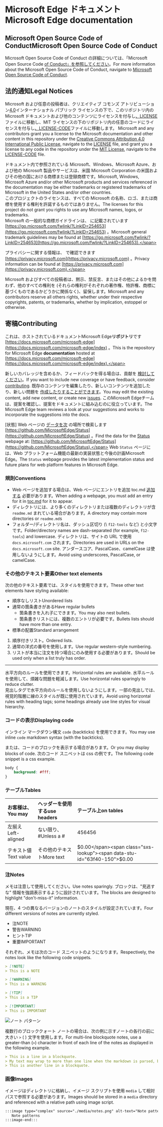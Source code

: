 # <a name="microsoft-edge-documentation"></a><span data-ttu-id="63f40-101">Microsoft Edge ドキュメント</span><span class="sxs-lookup"><span data-stu-id="63f40-101">Microsoft Edge documentation</span></span>  

## <a name="microsoft-open-source-code-of-conduct"></a><span data-ttu-id="63f40-102">Microsoft Open Source Code of Conduct</span><span class="sxs-lookup"><span data-stu-id="63f40-102">Microsoft Open Source Code of Conduct</span></span>  

<span data-ttu-id="63f40-103">Microsoft Open Source Code of Conduct の詳細については、「Microsoft Open Source Code [of Conduct」を参照してください](CODE_OF_CONDUCT.md)。</span><span class="sxs-lookup"><span data-stu-id="63f40-103">For more information about the Microsoft Open Source Code of Conduct, navigate to [Microsoft Open Source Code of Conduct](CODE_OF_CONDUCT.md).</span></span>  

## <a name="legal-notices"></a><span data-ttu-id="63f40-104">法的通知</span><span class="sxs-lookup"><span data-stu-id="63f40-104">Legal Notices</span></span>  

<span data-ttu-id="63f40-105">Microsoft および任意の投稿者は、クリエイティブ コモンズ アトリビューション[4.0](https://creativecommons.org/licenses/by/4.0/legalcode)インターナショナル パブリック ライセンスの下で、このリポジトリ内の Microsoft ドキュメントおよび他のコンテンツにライセンスを付与し[、LICENSE](./LICENSE)ファイルに移動し、MIT ライセンスの下のリポジトリ内の任意のコードにライセンスを付与し[、LICENSE-CODE](./LICENSE-CODE)ファイルに移動します。 [](https://opensource.org/licenses/MIT)</span><span class="sxs-lookup"><span data-stu-id="63f40-105">Microsoft and any contributors grant you a license to the Microsoft documentation and other content in this repository under the [Creative Commons Attribution 4.0 International Public License](https://creativecommons.org/licenses/by/4.0/legalcode), navigate to the [LICENSE](./LICENSE) file, and grant you a license to any code in the repository under the [MIT License](https://opensource.org/licenses/MIT), navigate to the [LICENSE-CODE](./LICENSE-CODE) file.</span></span>  

<span data-ttu-id="63f40-106">ドキュメント内で参照されている Microsoft、Windows、Microsoft Azure、および他の Microsoft 製品やサービスは、米国 Microsoft Corporation の米国およびその他の国における商標または登録商標です。</span><span class="sxs-lookup"><span data-stu-id="63f40-106">Microsoft, Windows, Microsoft Azure and/or other Microsoft products and services referenced in the documentation may be either trademarks or registered trademarks of Microsoft in the United States and/or other countries.</span></span>  
<span data-ttu-id="63f40-107">このプロジェクトのライセンスは、すべての Microsoft の名称、ロゴ、または商標を使用する権利を許諾するものではありません。</span><span class="sxs-lookup"><span data-stu-id="63f40-107">The licenses for this project do not grant you rights to use any Microsoft names, logos, or trademarks.</span></span>  
<span data-ttu-id="63f40-108">Microsoft の一般的な商標ガイドラインは、 に記載されています [https://go.microsoft.com/fwlink/?LinkID=254653](https://go.microsoft.com/fwlink/?LinkID=254653) 。</span><span class="sxs-lookup"><span data-stu-id="63f40-108">Microsoft general trademark guidelines may be found at [https://go.microsoft.com/fwlink/?LinkID=254653](https://go.microsoft.com/fwlink/?LinkID=254653).</span></span>  

<span data-ttu-id="63f40-109">プライバシーに関する情報は、 で確認できます [https://privacy.microsoft.com](https://privacy.microsoft.com) 。</span><span class="sxs-lookup"><span data-stu-id="63f40-109">Privacy information can be found at [https://privacy.microsoft.com](https://privacy.microsoft.com).</span></span>  

<span data-ttu-id="63f40-110">Microsoft およびすべての投稿者は、黙示、禁反言、またはその他によるかを問わず、他のすべての権利を (それらの権利がそれぞれの著作権、特許権、商標に基づくものであるかどうかに関係なく)、留保します。</span><span class="sxs-lookup"><span data-stu-id="63f40-110">Microsoft and any contributors reserve all others rights, whether under their respective copyrights, patents, or trademarks, whether by implication, estoppel or otherwise.</span></span>  

## <a name="contributing"></a><span data-ttu-id="63f40-111">寄稿</span><span class="sxs-lookup"><span data-stu-id="63f40-111">Contributing</span></span>  

<span data-ttu-id="63f40-112">これは、ホストされているドキュメントMicrosoft Edge**リポジトリ**です [https://docs.microsoft.com/microsoft-edge](https://docs.microsoft.com/microsoft-edge/index) 。</span><span class="sxs-lookup"><span data-stu-id="63f40-112">This is the repository for Microsoft Edge **documentation** hosted at [https://docs.microsoft.com/microsoft-edge](https://docs.microsoft.com/microsoft-edge/index).</span></span>  

<span data-ttu-id="63f40-113">新しいカバレッジを含めるか、フィードバックを得る場合は、貢献を [検討してください](./CONTRIBUTING.md)。</span><span class="sxs-lookup"><span data-stu-id="63f40-113">If you want to include new coverage or have feedback, consider [contributing](./CONTRIBUTING.md).</span></span>  <span data-ttu-id="63f40-114">既存のコンテンツを編集したり、新しいコンテンツを追加したり、新しい問題を [作成したりすることができます](https://github.com/MicrosoftDocs/edge-developer/issues)。</span><span class="sxs-lookup"><span data-stu-id="63f40-114">You may edit the existing content, add new content, or create new [issues](https://github.com/MicrosoftDocs/edge-developer/issues).</span></span>  <span data-ttu-id="63f40-115">このMicrosoft Edgeチームは、提案を確認し、提案をドキュメントに組み込むのに役立っています。</span><span class="sxs-lookup"><span data-stu-id="63f40-115">The Microsoft Edge team reviews a look at your suggestions and works to incorporate the suggestions into the docs.</span></span>  

<span data-ttu-id="63f40-116">[状態] Web ページの [データを次](https://developer.microsoft.com/microsoft-edge/status) の場所で検索します  [https://github.com/MicrosoftEdge/Status](https://github.com/MicrosoftEdge/Status) 。</span><span class="sxs-lookup"><span data-stu-id="63f40-116">Find the data for the [Status](https://developer.microsoft.com/microsoft-edge/status) webpage at:  [https://github.com/MicrosoftEdge/Status](https://github.com/MicrosoftEdge/Status).</span></span>  <span data-ttu-id="63f40-117">Web `Status` ページには、Web プラットフォーム機能の最新の実装状態と今後の計画Microsoft Edge。</span><span class="sxs-lookup"><span data-stu-id="63f40-117">The `Status` webpage provides the latest implementation status and future plans for web platform features in Microsoft Edge.</span></span>

### <a name="conventions"></a><span data-ttu-id="63f40-118">規則</span><span class="sxs-lookup"><span data-stu-id="63f40-118">Conventions</span></span>  

*   <span data-ttu-id="63f40-119">Web ページを追加する場合は、Web ページにエントリを追加 toc.md [追加する](./microsoft-edge/toc.yml) 必要があります。</span><span class="sxs-lookup"><span data-stu-id="63f40-119">When adding a webpage, you must add an entry for it in [toc.md](./microsoft-edge/toc.yml) for it to appear.</span></span>
*   <span data-ttu-id="63f40-120">ディレクトリには、より多くのディレクトリまたは複数のディレクトリが含 `readme.md` まれている場合があります。</span><span class="sxs-lookup"><span data-stu-id="63f40-120">A directory may contain more directories or `readme.md`s</span></span>
*   <span data-ttu-id="63f40-121">フォルダー/ディレクトリ名は、ダッシュ区切り \(\ `f12-tools` など) と小文字です。</span><span class="sxs-lookup"><span data-stu-id="63f40-121">Folder/directory names are dash-separated \(for example, `f12-tools`\) and lowercase.</span></span>  <span data-ttu-id="63f40-122">ディレクトリは、サイトの URL で使用 `docs.microsoft.com` されます。</span><span class="sxs-lookup"><span data-stu-id="63f40-122">Directories are used in URLs on the `docs.microsoft.com` site.</span></span>  <span data-ttu-id="63f40-123">アンダースコア、PascalCase、camelCase は使用しないようにします。</span><span class="sxs-lookup"><span data-stu-id="63f40-123">Avoid using underscores, PascalCase, or camelCase.</span></span>  

### <a name="other-text-elements"></a><span data-ttu-id="63f40-124">その他のテキスト要素</span><span class="sxs-lookup"><span data-stu-id="63f40-124">Other text elements</span></span>  

<span data-ttu-id="63f40-125">次の他のテキスト要素では、スタイルを使用できます。</span><span class="sxs-lookup"><span data-stu-id="63f40-125">These other text elements have styling available:</span></span>  

*   <span data-ttu-id="63f40-126">順序なしリスト</span><span class="sxs-lookup"><span data-stu-id="63f40-126">Unordered lists</span></span>  
*   <span data-ttu-id="63f40-127">通常の箇条書きがある</span><span class="sxs-lookup"><span data-stu-id="63f40-127">Have regular bullets</span></span>  
    *   <span data-ttu-id="63f40-128">箇条書きを入れ子にできます。</span><span class="sxs-lookup"><span data-stu-id="63f40-128">You may also nest bullets.</span></span>  
    *   <span data-ttu-id="63f40-129">箇条書きリストには、複数のエントリが必要です。</span><span class="sxs-lookup"><span data-stu-id="63f40-129">Bullets lists should have more than one entry.</span></span>  
*   <span data-ttu-id="63f40-130">標準の配置</span><span class="sxs-lookup"><span data-stu-id="63f40-130">Standard arrangement</span></span> 
    
1.  <span data-ttu-id="63f40-131">順序付きリスト。</span><span class="sxs-lookup"><span data-stu-id="63f40-131">Ordered lists.</span></span>  
1.  <span data-ttu-id="63f40-132">通常の洋式の番号を使用します。</span><span class="sxs-lookup"><span data-stu-id="63f40-132">Use regular western-style numbering.</span></span>  
1.  <span data-ttu-id="63f40-133">リストが本当に注文を持つ場合にのみ使用する必要があります。</span><span class="sxs-lookup"><span data-stu-id="63f40-133">Should be used only when a list truly has order.</span></span>  
    
---  

<span data-ttu-id="63f40-134">水平方向のルールを使用できます。</span><span class="sxs-lookup"><span data-stu-id="63f40-134">Horizontal rules are available.</span></span>  <span data-ttu-id="63f40-135">水平ルールを使用して、煩雑な問題を軽減します。</span><span class="sxs-lookup"><span data-stu-id="63f40-135">Use horizontal rules sparingly to reduce clutter.</span></span>  
<span data-ttu-id="63f40-136">見出しタグで水平方向のルールを使用しないようにします。一部の見出しでは、視覚的階層に線のスタイルが既に使用されています。</span><span class="sxs-lookup"><span data-stu-id="63f40-136">Avoid using horizontal rules with heading tags; some headings already use line styles for visual hierarchy.</span></span>  

### <a name="displaying-code"></a><span data-ttu-id="63f40-137">コードの表示</span><span class="sxs-lookup"><span data-stu-id="63f40-137">Displaying code</span></span>  

<span data-ttu-id="63f40-138">インライン マークダウン構文 `code` \(backticks\) を使用できます。</span><span class="sxs-lookup"><span data-stu-id="63f40-138">You may use inline `code` markdown syntax \(with the backticks\).</span></span>  

<span data-ttu-id="63f40-139">または、コードのブロックを表示する場合があります。</span><span class="sxs-lookup"><span data-stu-id="63f40-139">Or you may display blocks of code.</span></span>  <span data-ttu-id="63f40-140">次のコード スニペットは css の例です。</span><span class="sxs-lookup"><span data-stu-id="63f40-140">The following code snippet is a css example.</span></span>  

```css
body {
    background: #fff;
}
```  

### <a name="tables"></a><span data-ttu-id="63f40-141">テーブル</span><span class="sxs-lookup"><span data-stu-id="63f40-141">Tables</span></span>  

| <span data-ttu-id="63f40-142">お客様は、</span><span class="sxs-lookup"><span data-stu-id="63f40-142">You may</span></span> | <span data-ttu-id="63f40-143">ヘッダーを使用する</span><span class="sxs-lookup"><span data-stu-id="63f40-143">use headers</span></span> | <span data-ttu-id="63f40-144">テーブル上</span><span class="sxs-lookup"><span data-stu-id="63f40-144">on tables</span></span> |  
|:--- |:--- |:--- |  
| <span data-ttu-id="63f40-145">左揃え</span><span class="sxs-lookup"><span data-stu-id="63f40-145">Left-aligned</span></span> | <span data-ttu-id="63f40-146">ない限り、#</span><span class="sxs-lookup"><span data-stu-id="63f40-146">Unless a #</span></span> | <span data-ttu-id="63f40-147">456</span><span class="sxs-lookup"><span data-stu-id="63f40-147">456</span></span> |  
| <span data-ttu-id="63f40-148">テキスト値</span><span class="sxs-lookup"><span data-stu-id="63f40-148">Text value</span></span> | <span data-ttu-id="63f40-149">その他のテキスト</span><span class="sxs-lookup"><span data-stu-id="63f40-149">More text</span></span> | <span data-ttu-id="63f40-150">$0.00</span><span class="sxs-lookup"><span data-stu-id="63f40-150">$0.00</span></span> |  

### <a name="notes"></a><span data-ttu-id="63f40-151">注</span><span class="sxs-lookup"><span data-stu-id="63f40-151">Notes</span></span>  

<span data-ttu-id="63f40-152">メモは注意して使用してください。</span><span class="sxs-lookup"><span data-stu-id="63f40-152">Use notes sparingly.</span></span>  <span data-ttu-id="63f40-153">ブロックは、"見逃すな" 情報を強調表示するように設計されています。</span><span class="sxs-lookup"><span data-stu-id="63f40-153">The blocks are designed to highlight "don't-miss-it" information.</span></span>  

<span data-ttu-id="63f40-154">現在、4 つの異なるバージョンのノートのスタイルが設定されています。</span><span class="sxs-lookup"><span data-stu-id="63f40-154">Four different versions of notes are currently styled.</span></span>  

*   <span data-ttu-id="63f40-155">注</span><span class="sxs-lookup"><span data-stu-id="63f40-155">NOTE</span></span>  
*   <span data-ttu-id="63f40-156">警告</span><span class="sxs-lookup"><span data-stu-id="63f40-156">WARNING</span></span>  
*   <span data-ttu-id="63f40-157">ヒント</span><span class="sxs-lookup"><span data-stu-id="63f40-157">TIP</span></span>  
*   <span data-ttu-id="63f40-158">重要</span><span class="sxs-lookup"><span data-stu-id="63f40-158">IMPORTANT</span></span>  
    
<span data-ttu-id="63f40-159">それぞれ、メモは次のコード スニペットのようになります。</span><span class="sxs-lookup"><span data-stu-id="63f40-159">Respectively, the notes look like the following code snippets.</span></span>  

```md
> [!NOTE]
> This is a NOTE  
```  

```md
> [!WARNING]
> This is a WARNING  
```  

```md
> [!TIP]
> This is a TIP  
```  

```md
> [!IMPORTANT]
> This is IMPORTANT  
```  

![ノート パターン](./media/notes.png)

<span data-ttu-id="63f40-161">複数行のブロッククォート ノートの場合は、次の例に示すノートの各行の前に大きい `>` \( \) 文字を使用します。</span><span class="sxs-lookup"><span data-stu-id="63f40-161">For multi-line blockquote notes, use a greater-than \(`>`\) character in front of each line of the notes as displayed in the following example.</span></span>  

```md
> This is a line in a blockquote.  
> My text may wrap to more than one line when the markdown is parsed, but I must include all my information within a single \(sometimes very long line\) in the markdown.  
> This is another line in a blockquote.  
```  

### <a name="images"></a><span data-ttu-id="63f40-162">画像</span><span class="sxs-lookup"><span data-stu-id="63f40-162">Images</span></span>  

<span data-ttu-id="63f40-163">イメージはディレクトリに格納し、イメージ スクリプトを使用 `media` して相対パスで参照する必要があります。</span><span class="sxs-lookup"><span data-stu-id="63f40-163">Images should be stored in a `media` directory and referenced with a relative path using image script.</span></span>  

<!--  `![Note patterns](media/notes.png)`  -->  

```md
:::image type="complex" source="./media/notes.png" alt-text="Note patterns" lightbox="./media/notes.png":::
   Note patterns  
:::image-end:::  
```  
